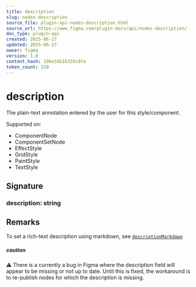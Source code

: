 ```yaml
---
title: description
slug: nodes-description
source_file: plugin-api-nodes-description.html
source_url: https://www.figma.com/plugin-docs/api/nodes-description/
doc_type: plugin-api
created: 2025-06-27
updated: 2025-06-27
owner: figma
version: 1.0
content_hash: 106e34b16335c9fa
token_count: 150
---
```

# description

The plain-text annotation entered by the user for this style/component.

 Supported on:

- ComponentNode
- ComponentSetNode
- EffectStyle
- GridStyle
- PaintStyle
- TextStyle

## Signature

### description: string

## Remarks

To set a rich-text description using markdown, see [`descriptionMarkdown`](/plugin-docs/api/properties/nodes-descriptionmarkdown/)

##### caution

⚠️ There is a currently a bug in Figma where the description field will appear to be missing or not up to date. Until this is fixed, the workaround is to re-publish nodes for which the description is missing.